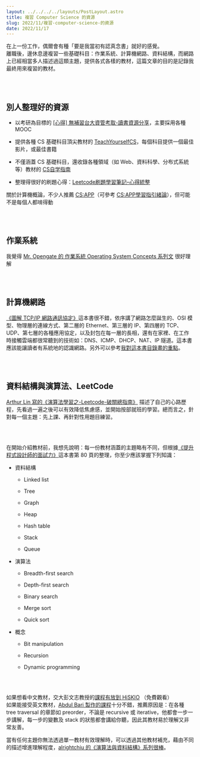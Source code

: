 ```yaml
---
layout: ../../../../layouts/PostLayout.astro
title: 複習 Computer Science 的資源
slug: 2022/11/複習-computer-science-的資源
date: 2022/11/17
---
```


  
在上一份工作，偶爾會有種「要是我當初有認真念書」就好的感覺。<br>
離職後，邊休息邊複習一些基礎科目：作業系統、計算機網路、資料結構，而網路上已經相當多人描述過這類主題，提供各式各樣的教材，這篇文章的目的是記錄我最終用來複習的教材。







<br><br>



  
## 別人整理好的資源




  
- 以考研為目標的 [[心得] 無補習台大資管考取-讀書資源分享](https://www.ptt.cc/bbs/graduate/M.1586525335.A.605.html)，主要採用各種 MOOC



  
- 提供各種 CS 基礎科目頂尖教材的 [TeachYourselfCS](https://github.com/izackwu/TeachYourselfCS-CN/blob/master/TeachYourselfCS-CN.md)，每個科目提供一個最佳影片，或最佳書籍



  
- 不僅涵蓋 CS 基礎科目，還收錄各種領域（如 Web、資料科學、分布式系統等）教材的 [CS自学指南](https://csdiy.wiki/)



  
- 整理得很好的刷題心得：[Leetcode刷題學習筆記–心得統整](https://hackmd.io/@meyr543/r1skFcvgY)




  
關於計算機概論，不少人推薦 [CS:APP](https://csdiy.wiki/%E4%BD%93%E7%B3%BB%E7%BB%93%E6%9E%84/CSAPP/)（可參考 [CS:APP學習指引緒論](https://hackmd.io/@sysprog/CSAPP/https%3A%2F%2Fhackmd.io%2Fs%2FSJ7V-qikG?type=book)），但可能不是每個人都啃得動



<br><br>



  
## 作業系統



  
我覺得 [Mr. Opengate 的 作業系統 Operating System Concepts 系列文](https://mropengate.blogspot.com/2017/09/operating-system-concepts.html) 很好理解



<br><br>



  
## 計算機網路



  
[《圖解 TCP/IP 網路通訊協定》](https://www.tenlong.com.tw/products/9789865027063?list_name=i-rd)這本書很不錯，依序講了網路怎麼誕生的、OSI 模型、物理層的連線方式、第二層的 Ethernet、第三層的 IP、第四層的 TCP、UDP、第七層的各種應用協定，以及封包在每一層的長相，還有在家裡、在工作時接觸雲端都很常聽到的技術如：DNS、ICMP、DHCP、NAT、IP 隧道。這本書應該能讓讀者有系統地的認識網路。另外可以參考[我對這本書目錄畫的重點](https://blog.artyomliou.ninja/2022/10/%e3%80%8a%e5%9c%96%e8%a7%a3-tcp-ip-%e7%b6%b2%e8%b7%af%e9%80%9a%e8%a8%8a%e5%8d%94%e5%ae%9a%e3%80%8b%e7%ad%86%e8%a8%98/)。



<br><br>



  
## 資料結構與演算法、LeetCode



  
[Arthur Lin 寫的《演算法學習之-Leetcode-破關總指南》](https://medium.com/appworks-school/%E6%BC%94%E7%AE%97%E6%B3%95%E5%AD%B8%E7%BF%92%E4%B9%8B-leetcode-%E7%A0%B4%E9%97%9C%E7%B8%BD%E6%8C%87%E5%8D%97-%E4%B8%80-873b3fb65152) 描述了自己的心路歷程，先看過一遍之後可以有效降低焦慮感，並開始按部就班的學習。總而言之，針對每一個主題：先上課、再針對性用題目練習。



<br><br>



  
在開始介紹教材前，我想先說明：每一份教材涵蓋的主題略有不同，但根據[《提升程式設計師的面試力》](https://www.tenlong.com.tw/products/9789865025526)這本書第 80 頁的整理，你至少應該掌握下列知識：




  
- 資料結構

  
  - Linked list



  
  - Tree



  
  - Graph



  
  - Heap





  
  - Hash table





  
  - Stack



  
  - Queue





  
- 演算法

  
  - Breadth-first search



  
  - Depth-first search



  
  - Binary search



  
  - Merge sort



  
  - Quick sort





  
- 概念

  
  - Bit manipulation



  
  - Recursion



  
  - Dynamic programming






<br><br>



  
如果想看中文教材，交大彭文志教授的[課程有放到 HiSKIO](https://hiskio.com/courses/126/about) （免費觀看）<br>
如果能接受英文教材，[Abdul Bari 製作的課程](https://www.udemy.com/course/datastructurescncpp/)十分不錯，推薦原因是：在各種 tree traversal 的章節如 preorder，不論是 recursive 或 iterative，他都會一步一步講解，每一步的變數及 stack 的狀態都會講給你聽，因此其教材易於理解又非常友善。 



  
當有任何主題你無法透過單一教材有效理解時，可以透過其他教材補充，藉由不同的描述增進理解程度，[alrightchiu 的《演算法與資料結構》系列很棒](http://alrightchiu.github.io/SecondRound/mu-lu-yan-suan-fa-yu-zi-liao-jie-gou.html)。



<br><br>
